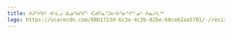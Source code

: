 ```yaml
---
title: ᐱᕈᕐᓰᕕᒃ ᐊᒻᒪᓗ ᐃᓅᖃᑎᒌᑦ ᑕᑯᒥᓇᕐᑐᓕᐅᕐᓂᖏᓐᓄᑦ ᐱᓇᓱᒐᖅ
logo: https://ucarecdn.com/08b1723d-6c3e-4c3b-82be-60ce62aa5701/-/resize/800x/logo_pirursiivik.jpeg
---
```

